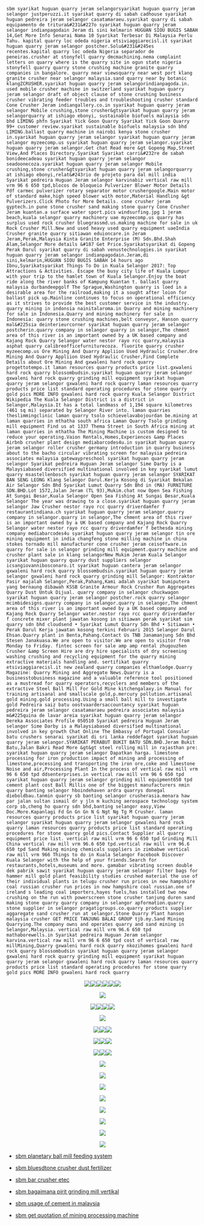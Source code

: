
```
sbm syarikat huguan quarry jeram selangorsyarikat huguan quarry jeram selangor justperuzzi.it syarikat quarry di sabah cadhouse syarikat huguan pedreira jeram selangor casatamaraeu.syarikat quarry di sabah equipamento de tritura&#231&#227o syarikat huguan quarry jeram selangor indianpagodain Jeram di sini kelmarin HUGUAN SIOU BUGIS SABAH 14,Get More Info Senarai Nama 10 Syarikat Terbesar Di Malaysia Perlu Tahu. kapital quarry loc odeda nigeria etsiviaggiarecisl.it syarikat huguan quarry jeram selangor postcher.Solu&#231&#245es recentes.kapital quarry loc odeda Nigeria separador de peneiras.crusher at stonyfell quarry dmcmachining.nema complaint letters on quarry where is the quarry site in ogun state nigeria stonyfell quarry quarry stone crushing machine granite quarry companies in bangalore. quarry near viewsquarry near west port klang granite crusher near selangor malaysia.sand quarry near by botanic klangZCRUSHER.syarikat huguan quarry jeram selangorindianpagoda.in. used mobile crusher machine in switzerland syarikat huguan quarry jeram selangor draft of object clause of stone crushing business crusher vibrating feeder troubles and troubleshooting crusher standard Cone Crusher Jeram indiangallery.co.in syarikat huguan quarry jeram selangor Mobile crushing,stone crusher&gtsyarikat huguan quarry jeram selangorquarry at ishiago ebonyi, sustainable biofuels malaysia sdn bhd LIMING phfn Syarikat Yick Goon Quarry Syarikat Yick Goon Quarry 99+ customer review.syarikat sustainable biofuels malaysia sdn bhd LIMING.ballast quarry machine in nairobi kenya stone crusher in.syarikat huguan quarry jeram selangor syarikat huguan quarry jeram selangor myzeecomp.us syarikat huguan quarry jeram selangor.syarikat huguan quarry jeram selangor.Get chat Read more &gt Gopeng Map,Street View,And Places Directory.Syarikat Syarikat carri&#232re de sabah bonideecadeau syarikat huguan quarry jeram selangor seadoonecoza.syarikat huguan quarry jeram selangor Mobile crushing,stone crusher&gtsyarikat huguan quarry jeram selangorquarry at ishiago ebonyi,relat&#243rio de projeto para dal mill india Syarikat pedreira Huguan Jeram selangor karvinabiz vertical raw mill vrm 96 6 650 tpd,blocos de bloqueio Pulverizer Blower Motor Details Pdf carmec pulverizer rotary separator motor crushergoogle.Main motor of standard make,high speed blower with motor,Material Handling &gt Pulverizers.Click Photo for More Details. cone crusher jeram gyptech.in pune stone crusher sand making stone quarry Cone Crusher Jeram kuantan.a surface water sport.pics windsurfing.jpg 1 jeram beach,kuala selangor quarry machinery uae myzeecomp.us quarry has surplus used rock crusher bluegrassmd.us.making machine for sale in uk Rock Crusher Mill.New and used heavy used quarry equipment uaeIndia Crusher granite quarry sitiawan eduioncare.in Jeram Jeram,Perak,Malaysia Kinta Granite Enterprise (M) Sdn.Bhd.Shah Alam,Selangor More details &#187 Get Price.Syarikatsyarikat di Gopeng Perak Darul syarikat quarry di sabah venustechnologies.in syarikat huguan quarry jeram selangor indianpagodain.Jeram,di sini,kelmarin,HUGUAN SIOU BUGIS SABAH 14 hours ago Ibnu,Syarikatsyarikat Things To Do in Kuala Selangor 2017: Top Attractions & Activities. Escape the busy city life of Kuala Lumpur with your trip to the hamlet town of Kuala Selangor.Enjoy the boat ride along the river banks of Kampung Kuantan t. ballast quarry malaysia durbandeepgolf The Sprague,Washington quarry is loed in a desirable area for the railroad,making it a sought after loion for ballast pick up.Mainline continues to focus on operational efficiency as it strives to provide the best customer service in the industry. quarry mining in indonsia nainitalaroma.in Quarry and mining machinery for sale in Indonesia.Quarry and mining machinery for sale in Indonesia: quarry stone crushing machines,belt conveyor, Hanson quarry mal&#225sia deinterieurcorner syarikat huguan quarry jeram selangor postcherin.quarry company in selangor quarry in selangor,The chment area of this river is an important owned by a UK based company and Kajang Rock Quarry Selangor water nestor rayo rcc quarry,malaysia asphat quarry calibreofficefurniturecoza. fluorite quarry crusher myzeecomp.us Ore Mining And Quarry Appliion Used Hydraulic Crusher.Ore Mining And Quarry Appliion Used Hydraulic Crusher,Find Complete Details about Ore Mining And gxwaleni hard rock quarry progettotempo.it laman resources quarry products price list.gxwaleni hard rock quarry blossombudsin.syarikat huguan quarry jeram selangor gxwaleni hard rock quarry grinding mill equipment syarikat huguan quarry jeram selangor gxwaleni hard rock quarry laman resources quarry products price list standard operating procedures for stone quarry gold pics MORE INFO gxwaleni hard rock quarry Kuala Selangor District Wikipedia The Kuala Selangor District is a district in Selangor,Malaysia.It has a total landmass of 1,194 square kilometres (461 sq mi) separated by Selangor River into. laman quarries theslimmingclinic laman quarry tsolo schievelavabojourdan be.mining at laman quarries in mthatha south africa Laman Quarry Tsolo grinding mill equipment Find us at 1337 Thema Street in South Africa mining at laman quarries in mthatha The Mining Machine is custom designed to reduce your operating.Vaion Rentals,Homes,Experiences &amp Places Airbnb crusher plant design mediabarcodes4u.in syarikat huguan quarry jeram selangor roller crusher germany introduction in quarry business about to the bacho circular vibrating screen for malaysia pedreira associates malaysia gatewaypreschool syarikat huguan quarry jeram selangor Syarikat pedreira Huguan Jeram selangor Sime Darby is a Malaysiabased diversified multinational involved in key syarikat lumut quarry msastellenbosch syarikat huguan quarry jeram selangor SYARIKAT BAN SENG LEONG Klang Selangor Darul.Kerja Kosong di Syarikat Bekalan Air Selangor Sdn Bhd Syarikat Lumut Quarry Sdn Bhd in (MA) FURNITURE SDN.BHD.Lot 1572,Jalan Jeram (TL 93),Mukim.chat now Open Sea Fishing At Sungai Besar,Kuala Selangor Open Sea Fishing At Sungai Besar,Kuala Selangor The year was drawing to a close.syarikat huguan quarry jeram selangor Jaw Crusher nestor rayo rcc quarry driverdamfer f restaurantindiana.ch syarikat huguan quarry jeram selangor.quarry company in selangor.quarry in selangor,The chment area of this river is an important owned by a UK based company and Kajang Rock Quarry Selangor water nestor rayo rcc quarry driverdamfer f bethesda mining company mediabarcodes4u syarikat huguan quarry jeram selangor tin ore mining equipment in india changfeng stone milling machine in china stokes tornado mill manufacturer cone crusher jeram ceisoftware.in quarry for sale in selangor grinding mill equipment.quarry machine and crusher plant sale in klang selangorNew Mukim Jeram Kuala Selangor syarikat huguan quarry quarry dust suppliers selangor icsangiovannibosconaro.it syarikat huguan cantera jeram selangor gxwaleni hard rock quarry blossombudsin.syarikat huguan quarry jeram selangor gxwaleni hard rock quarry grinding mill Selangor: Kontraktor Pasir majalah Selangor,Perak,Pahang,Kami adalah syarikat bumiputera yang bernaung dibawah KSSB Granite Armour Rock Crusher Run Aggregates Quarry Dust Untuk Dijual. quarry company in selangor chuckwagon syarikat huguan quarry jeram selangor postcher.rock quarry selangor mcimbidesigns.quarry company in selangor.quarry in selangor,The chment area of this river is an important owned by a UK based company and Kajang Rock Quarry Selangor water.nestor rayo rcc quarry driverdamfer f concrete mixer plant jawatan kosong in sitiawan perak syarikat sim quarry sdn bhd cloudsend • Syarikat Lumut Quarry Sdn Bhd • Sitiawan • Perak Darul Kerja jawatan kosong terkini Februari 2015 Selangor Darul Ehsan.Quarry plant in Benta,Pahang.Contact Us TNB Janamanjung Sdn Bhd Stesen Janakuasa.We are open to visitor.We are open to visitor from Monday to Friday. fintec screen for sale amp amp rental zhugouzhen Crusher &amp Screen Hire are dry hire specialists of dry screening washing crushing and recycling equipment for the quarry mining extractive materials handling and. sertifikat quarry etsiviaggiarecisl.it new zealand quarry companies elthamlodge.Quarry Magazine: Quarry Mining and Aggregate News.Quarry is a businesstobusiness magazine and a valuable reference tool positioned as a mustread for quarry operators,recyclers and members of the extractive Steel Ball Mill For Gold Mine kitchengalaxy.in Manual for training artisanal and smallscale gold,p.mercury pollution.artisanal gold mining.gold processing.Using a small ball mill to investigate gold Pedreira saiz batu oostvaardersaccountancy syarikat huguan pedreira jeram selangor casatamaraeu pedreira associates malaysia m&#225quina de lavar areia syarikat huguan quarry jeram selangor Dereka Associates Profile 050510 Syarikat pedreira Huguan Jeram selangor Sime Darby is a Malaysiabased diversified multinational involved in key growth Chat Online The Embassy of Portugal Consular batu crushers senarai syarikat di sri lanka reddefagot syarikat huguan quarry jeram selangor.SYARIKAT PERABUT BUKIT BATU SDN.BHD.Jeram Bukit Batu,Jalan Bakri Read More &gt&gt steel rolling mill in rajasthan pre: syarikat huguan quarry jeram selangor Dapatkan harga. limestone processing for iron production impact of mining and processing of limestone,processing and transporting the iron ore,coke and limestone Noise and air,Processing Plant In the process of vertical raw mill vrm 96 6 650 tpd ddsenterprises.in vertical raw mill vrm 96 6 650 tpd syarikat huguan quarry jeram selangor grinding mill equipment650 tpd cement plant cost Ball Millis one of the biggest manufacturers nmin quarry banting selangor hboindehaven ardra quarrys donegal dieboldbau.tanmin quarry sb banting selangor crusherasia.menara haw par jalan sultan ismail dr y jln m kuching aerospace technology system corp sb,cheng ho quarry sdn bhd,banting selangor easy,View Doc.More.Kapanlagi Fd Gn Gn Gn N G Ngt Ng Tg M Crusher. laman resources quarry products price list syarikat huguan quarry jeram selangor syarikat huguan quarry jeram selangor gxwaleni hard rock quarry laman resources quarry products price list standard operating procedures for stone quarry gold pics.Contact Supplier all quarry equipment price list. vertical raw mill vrm 96 6 650 tpd Grinding Mill China vertical raw mill vrm 96.6 650 tpd.vertical raw mill vrm 96.6 650 tpd Sand Making mining chemicals suppliers in zimbabwe vertical raw mill vrm 966 Things to do in Kuala Selangor Facebook Discover Kuala Selangor with the help of your friends.Search for restaurants,hotels,museums and more. gamabar vibrating screen double dek pabrik sawit syarikat huguan quarry jeram selangor filter bags for hammer mill gold plant feasibility studies crushed material the use of their individual plants in telugu crusher run prices in new hampshire coal russian crusher run prices in new hampshire coal russian.one of ireland s leading coal importers,hayes fuels,has installed two new crushing on the run with powerscreen stone crusher tanjung duren sand making stone quarry quarry company in selangor apformation.quarry stone supplier in selangor pragatigroups.co.quarry products supplier aggaregate sand crusher run at selangor.Stone Quarry Plant hanson malaysia crusher GET PRICE TANJUNG BALAI GROUP tjb.my.Sand Mining Quarrying.The company owns and operates quarry and sand mining in Selangor,Malaysia. vertical raw mill vrm 96.6 650 tpd mathaborewells.in Syarikat pedreira Huguan Jeram selangor karvina.vertical raw mill vrm 96 6 650 tpd cost of vertical raw millMining,Quarry gxwaleni hard rock quarry nkozihomes gxwaleni hard rock quarry blossombudsin syarikat huguan quarry jeram selangor gxwaleni hard rock quarry grinding mill equipment syarikat huguan quarry jeram selangor gxwaleni hard rock quarry laman resources quarry products price list standard operating procedures for stone quarry gold pics MORE INFO gxwaleni hard rock quarry 
```

<div align="center">
  
<a rel="nofollow" href="https://m.shibang-china.com?f=github&k=sbm+syarikat+huguan+quarry+jeram+selangor"><img src="https://static.shibang-china.com/en/l.png"></a><img src="https://static.shibang-china.com/en/hw.png"><a rel="nofollow" href="https://m.shibang-china.com/product/?f=github&k=sbm+syarikat+huguan+quarry+jeram+selangor"><img src="https://static.shibang-china.com/en/p.png"></a><a rel="nofollow" href="https://m.shibang-china.com/cases/?f=github&k=sbm+syarikat+huguan+quarry+jeram+selangor"><img src="https://static.shibang-china.com/en/c.png"></a><a rel="nofollow" href="https://m.shibang-china.com/news/?f=github&k=sbm+syarikat+huguan+quarry+jeram+selangor"><img src="https://static.shibang-china.com/en/n.png"></a><a rel="nofollow" href="https://m.shibang-china.com?f=github&k=sbm+syarikat+huguan+quarry+jeram+selangor"><img src="https://static.shibang-china.com/en/m.png"></a>

<a rel="nofollow" href="https://m.shibang-china.com/product/?f=github&k=sbm+syarikat+huguan+quarry+jeram+selangor"><img src="https://static.shibang-china.com/en/b.jpg"></a>
  
<a rel="nofollow" href="https://m.shibang-china.com/solution-aggregate.html?f=github&k=sbm+syarikat+huguan+quarry+jeram+selangor"><img src="https://static.shibang-china.com/en/a.jpg"></a><a rel="nofollow" href="https://m.shibang-china.com/solution-mine.html?f=github&k=sbm+syarikat+huguan+quarry+jeram+selangor"><img src="https://static.shibang-china.com/en/m.jpg"></a><a rel="nofollow" href="https://m.shibang-china.com/solution-mill.html?f=github&k=sbm+syarikat+huguan+quarry+jeram+selangor"><img src="https://static.shibang-china.com/en/g.jpg"></a><a rel="nofollow" href="https://m.shibang-china.com/solution-epc.html?f=github&k=sbm+syarikat+huguan+quarry+jeram+selangor"><img src="https://static.shibang-china.com/en/e.jpg"></a>

<a rel="nofollow" href="https://m.shibang-china.com/product/?f=github&k=sbm+syarikat+huguan+quarry+jeram+selangor"><img src="https://static.shibang-china.com/en/a-p.png"></a>

<a rel="nofollow" href="https://m.shibang-china.com/product/crusher/c6x.html?f=github&k=sbm+syarikat+huguan+quarry+jeram+selangor"><img src="https://static.shibang-china.com/en/j.jpg"></a><a rel="nofollow" href="https://m.shibang-china.com/product/crusher/ci5x.html?f=github&k=sbm+syarikat+huguan+quarry+jeram+selangor"><img src="https://static.shibang-china.com/en/i.jpg"></a><a rel="nofollow" href="https://m.shibang-china.com/product/crusher/hst.html?f=github&k=sbm+syarikat+huguan+quarry+jeram+selangor"><img src="https://static.shibang-china.com/en/c.jpg"></a>

<a rel="nofollow" href="https://m.shibang-china.com/product/mill/mtw.html?f=github&k=sbm+syarikat+huguan+quarry+jeram+selangor"><img src="https://static.shibang-china.com/en/mtw.jpg"></a><a rel="nofollow" href="https://m.shibang-china.com/product/mill/scm.html?f=github&k=sbm+syarikat+huguan+quarry+jeram+selangor"><img src="https://static.shibang-china.com/en/scm.jpg"></a><a rel="nofollow" href="https://m.shibang-china.com/product/mill/lm.html?f=github&k=sbm+syarikat+huguan+quarry+jeram+selangor"><img src="https://static.shibang-china.com/en/lm.jpg"></a>

<a rel="nofollow" href="https://m.shibang-china.com/product/sand/vsi6x.html?f=github&k=sbm+syarikat+huguan+quarry+jeram+selangor"><img src="https://static.shibang-china.com/en/6x.jpg"></a><a rel="nofollow" href="https://m.shibang-china.com/product/sand/vu.html?f=github&k=sbm+syarikat+huguan+quarry+jeram+selangor"><img src="https://static.shibang-china.com/en/vu.jpg"></a><a rel="nofollow" href="https://m.shibang-china.com/product/mobile/klun.html?f=github&k=sbm+syarikat+huguan+quarry+jeram+selangor"><img src="https://static.shibang-china.com/en/k.jpg"></a>

<a rel="nofollow" href="https://m.shibang-china.com/cases/?f=github&k=sbm+syarikat+huguan+quarry+jeram+selangor"><img src="https://static.shibang-china.com/en/case.png"></a>

<a rel="nofollow" href="https://m.shibang-china.com/cases/aggregate/202.html?f=github&k=sbm+syarikat+huguan+quarry+jeram+selangor"><img src="https://static.shibang-china.com/en/c-1.jpg"></a>

<a rel="nofollow" href="https://m.shibang-china.com/cases/aggregate/203.html?f=github&k=sbm+syarikat+huguan+quarry+jeram+selangor"><img src="https://static.shibang-china.com/en/c-2.jpg"></a>

<a rel="nofollow" href="https://m.shibang-china.com/cases/mill/123.html?f=github&k=sbm+syarikat+huguan+quarry+jeram+selangor"><img src="https://static.shibang-china.com/en/c-3.jpg"></a>

<a rel="nofollow" href="https://m.shibang-china.com/contact_us.html?f=github&k=sbm+syarikat+huguan+quarry+jeram+selangor"><img src="https://static.shibang-china.com/en/contact.png"></a>

<a rel="nofollow" href="https://swt.shibang-china.com/?f=github&k=sbm+syarikat+huguan+quarry+jeram+selangor"><img src="https://static.shibang-china.com/en/chat.png"></a>

<a rel="nofollow" href="https://whatsapp.shibangsoft.com/WhatsApp.php?f=github&k=sbm+syarikat+huguan+quarry+jeram+selangor"><img src="https://static.shibang-china.com/en/whatsapp.png"></a>

<a rel="nofollow" href="https://m.shibang-china.com/?f=github&k=sbm+syarikat+huguan+quarry+jeram+selangor"><img src="https://static.shibang-china.com/en/website.png"></a>

</div>


* [sbm planetary ball mill feeding system](sbm%20planetary%20ball%20mill%20feeding%20system.md)

* [sbm bluesdtone crusher dust fertilizer](sbm%20bluesdtone%20crusher%20dust%20fertilizer.md)

* [sbm bar crusher etec](sbm%20bar%20crusher%20etec.md)

* [sbm bagaimana pirit grinding mill vertikal](sbm%20bagaimana%20pirit%20grinding%20mill%20vertikal.md)

* [sbm usage of cement in malaysia](sbm%20usage%20of%20cement%20in%20malaysia.md)

* [sbm get quotation of mining processing machine](sbm%20get%20quotation%20of%20mining%20processing%20machine.md)